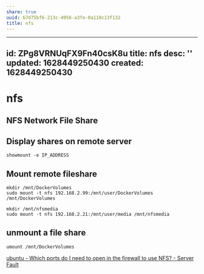 ```yaml
---
share: true
uuid: 67d75bf6-213c-4956-a3fe-0a110c13f132
title: nfs
---
```

---
id: ZPg8VRNUqFX9Fn40csK8u
title: nfs
desc: ''
updated: 1628449250430
created: 1628449250430
---
# nfs
NFS Network File Share
----------------------

Display shares on remote server
-------------------------------

    showmount -e IP_ADDRESS
    

Mount remote fileshare
----------------------

    mkdir /mnt/DockerVolumes
    sudo mount -t nfs 192.168.2.99:/mnt/user/DockerVolumes /mnt/DockerVolumes
    
    mkdir /mnt/nfsmedia
    sudo mount -t nfs 192.168.2.21:/mnt/user/media /mnt/nfsmedia
    

unmount a file share
--------------------

    umount /mnt/DockerVolumes

[ubuntu - Which ports do I need to open in the firewall to use NFS? - Server Fault](https://serverfault.com/questions/377170/which-ports-do-i-need-to-open-in-the-firewall-to-use-nfs)
